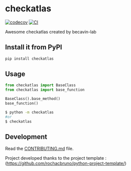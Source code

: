
# checkatlas

[![codecov](https://codecov.io/gh/becavin-lab/checkatlas/branch/main/graph/badge.svg?token=checkatlas_token_here)](https://codecov.io/gh/becavin-lab/checkatlas)
[![CI](https://github.com/becavin-lab/checkatlas/actions/workflows/main.yml/badge.svg)](https://github.com/becavin-lab/checkatlas/actions/workflows/main.yml)

Awesome checkatlas created by becavin-lab

## Install it from PyPI

```bash
pip install checkatlas
```

## Usage

```py
from checkatlas import BaseClass
from checkatlas import base_function

BaseClass().base_method()
base_function()
```

```bash
$ python -m checkatlas
#or
$ checkatlas
```

## Development

Read the [CONTRIBUTING.md](CONTRIBUTING.md) file.

Project developed thanks to the project template : (https://github.com/rochacbruno/python-project-template/)

